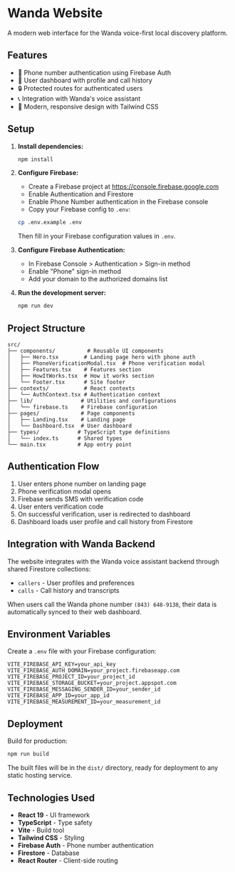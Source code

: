 # Wanda Website

A modern web interface for the Wanda voice-first local discovery platform.

## Features

- 📱 Phone number authentication using Firebase Auth
- 👤 User dashboard with profile and call history
- 🔒 Protected routes for authenticated users
- 📞 Integration with Wanda's voice assistant
- 🎨 Modern, responsive design with Tailwind CSS

## Setup

1. **Install dependencies:**
   ```bash
   npm install
   ```

2. **Configure Firebase:**
   - Create a Firebase project at https://console.firebase.google.com
   - Enable Authentication and Firestore
   - Enable Phone Number authentication in the Firebase console
   - Copy your Firebase config to `.env`:
   
   ```bash
   cp .env.example .env
   ```
   
   Then fill in your Firebase configuration values in `.env`.

3. **Configure Firebase Authentication:**
   - In Firebase Console > Authentication > Sign-in method
   - Enable "Phone" sign-in method
   - Add your domain to the authorized domains list

4. **Run the development server:**
   ```bash
   npm run dev
   ```

## Project Structure

```
src/
├── components/          # Reusable UI components
│   ├── Hero.tsx        # Landing page hero with phone auth
│   ├── PhoneVerificationModal.tsx  # Phone verification modal
│   ├── Features.tsx    # Features section
│   ├── HowItWorks.tsx  # How it works section
│   └── Footer.tsx      # Site footer
├── contexts/           # React contexts
│   └── AuthContext.tsx # Authentication context
├── lib/               # Utilities and configurations
│   └── firebase.ts    # Firebase configuration
├── pages/             # Page components
│   ├── Landing.tsx    # Landing page
│   └── Dashboard.tsx  # User dashboard
├── types/            # TypeScript type definitions
│   └── index.ts      # Shared types
└── main.tsx          # App entry point
```

## Authentication Flow

1. User enters phone number on landing page
2. Phone verification modal opens
3. Firebase sends SMS with verification code
4. User enters verification code
5. On successful verification, user is redirected to dashboard
6. Dashboard loads user profile and call history from Firestore

## Integration with Wanda Backend

The website integrates with the Wanda voice assistant backend through shared Firestore collections:

- `callers` - User profiles and preferences
- `calls` - Call history and transcripts

When users call the Wanda phone number `(843) 648-9138`, their data is automatically synced to their web dashboard.

## Environment Variables

Create a `.env` file with your Firebase configuration:

```
VITE_FIREBASE_API_KEY=your_api_key
VITE_FIREBASE_AUTH_DOMAIN=your_project.firebaseapp.com
VITE_FIREBASE_PROJECT_ID=your_project_id
VITE_FIREBASE_STORAGE_BUCKET=your_project.appspot.com
VITE_FIREBASE_MESSAGING_SENDER_ID=your_sender_id
VITE_FIREBASE_APP_ID=your_app_id
VITE_FIREBASE_MEASUREMENT_ID=your_measurement_id
```

## Deployment

Build for production:

```bash
npm run build
```

The built files will be in the `dist/` directory, ready for deployment to any static hosting service.

## Technologies Used

- **React 19** - UI framework
- **TypeScript** - Type safety
- **Vite** - Build tool
- **Tailwind CSS** - Styling
- **Firebase Auth** - Phone number authentication
- **Firestore** - Database
- **React Router** - Client-side routing
